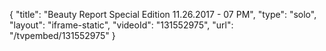 {
    "title": "Beauty Report Special Edition 11.26.2017 - 07 PM",
    "type": "solo",
    "layout": "iframe-static",
    "videoId": "131552975",
    "url": "\/tvpembed\/131552975"
}